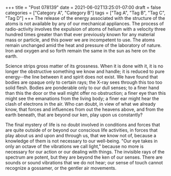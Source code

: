 +++
title = "Post 078139"
date = 2021-06-02T13:25:01-07:00
draft = false
categories = ["Category A", "Category B"]
tags = ["Tag A", "Tag B", "Tag C", "Tag D"]
+++
The release of the energy associated with the structure of the atoms is not available by any of our mechanical appliances. The process of radio-activity involves the expulsion of atoms of helium with a velocity three hundred times greater than that ever previously known for any material mass or particle, and this power we are incompetent to use. The atoms remain unchanged amid the heat and pressure of the laboratory of nature. Iron and oxygen and so forth remain the same in the sun as here on the earth.

Science strips gross matter of its grossness. When it is done with it, it is no longer the obstructive something we know and handle; it is reduced to pure energy--the line between it and spirit does not exist. We have found that bodies are opaque only to certain rays; the X-ray sees through this too too solid flesh. Bodies are ponderable only to our dull senses; to a finer hand than this the door or the wall might offer no obstruction; a finer eye than this might see the emanations from the living body; a finer ear might hear the clash of electrons in the air. Who can doubt, in view of what we already know, that forces and influences from out the heavens above, and from the earth beneath, that are beyond our ken, play upon us constantly?

The final mystery of life is no doubt involved in conditions and forces that are quite outside of or beyond our conscious life activities, in forces that play about us and upon and through us, that we know not of, because a knowledge of them is not necessary to our well-being. "Our eye takes in only an octave of the vibrations we call light," because no more is necessary for our action or our dealing with things. The invisible rays of the spectrum are potent, but they are beyond the ken of our senses. There are sounds or sound vibrations that we do not hear; our sense of touch cannot recognize a gossamer, or the gentler air movements.
